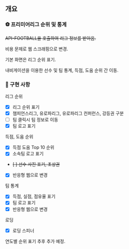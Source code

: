 ## 개요

### ⚽ 프리미어리그 순위 및 통계

~~API-FOOTBALL을 호출하여 리그 정보를 받아옴.~~

비용 문제로 웹 스크래핑으로 변경.

기본 화면은 리그 순위 표기.

내비게이션을 이용한 선수 및 팀 통계, 득점, 도움 순위 간 이동.

### 🔨 구현 사항

리그 순위

- [x] 리그 순위 표기
- [x] 챔피언스리그, 유로파리그, 유로파리그 컨퍼런스, 강등권 구분
- [ ] 팀 클릭시 팀 정보로 이동
- [x] 팀 로고 표기

득점, 도움 순위

- [x] 득점 도움 Top 10 순위
- [x] 소속팀 로고 표기
- ~~[ ] 선수 사진 표기, 초상권~~
- [x] 반응형 웹으로 변경

팀 통계

- [x] 득점, 실점, 점유율 표기
- [x] 팀 로고 표기
- [x] 반응형 웹으로 변경

로딩

- [x] 로딩 스피너

연도별 순위 표기 추후 추가 예정.
